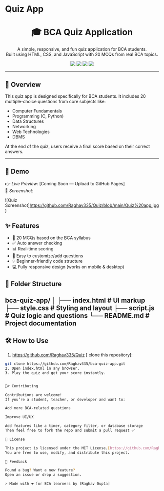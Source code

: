 # Quiz App
<h1 align="center">🎓 BCA Quiz Application</h1>

<p align="center">
  A simple, responsive, and fun quiz application for BCA students.<br/>
  Built using HTML, CSS, and JavaScript with 20 MCQs from real BCA topics.
</p>

<p align="center">
  <img src="https://img.shields.io/badge/HTML-5-orange?logo=html5" />
  <img src="https://img.shields.io/badge/CSS-3-blue?logo=css3" />
  <img src="https://img.shields.io/badge/JavaScript-ES6-yellow?logo=javascript" />
  <img src="https://img.shields.io/badge/License-MIT-green" />
</p>

---

## 🧠 Overview

This quiz app is designed specifically for BCA students. It includes 20 multiple-choice questions from core subjects like:

- Computer Fundamentals
- Programming (C, Python)
- Data Structures
- Networking
- Web Technologies
- DBMS

At the end of the quiz, users receive a final score based on their correct answers.

---

## 🚀 Demo

👉 *Live Preview:* [Coming Soon — Upload to GitHub Pages]  
📸 *Screenshot:*

![Quiz Screenshot]https://github.com/Raghav335/Quiz/blob/main/Quiz%20app.jpg)


## ✨ Features

- 🎯 20 MCQs based on the BCA syllabus
- ✅ Auto answer checking
- 📊 Real-time scoring
- 🧩 Easy to customize/add questions
- 💡 Beginner-friendly code structure
- 💻 Fully responsive design (works on mobile & desktop)


## 📁 Folder Structure
bca-quiz-app/ │ ├── index.html         # UI markup ├── style.css          # Styling and layout ├── script.js          # Quiz logic and questions └── README.md          # Project documentation
---

## 🛠 How to Use

1.  https://github.com/Raghav335/Quiz [ clone this repository]:
   ```bash
   git clone https://github.com/Raghav335/bca-quiz-app.git
2. Open index.html in any browser.
3. Play the quiz and get your score instantly.


🙋‍♂ Contributing

Contributions are welcome!
If you’re a student, teacher, or developer and want to:

Add more BCA-related questions

Improve UI/UX

Add features like a timer, category filter, or database storage
Then feel free to fork the repo and submit a pull request ✅

📜 License

This project is licensed under the MIT License.[https://github.com/Raghav335/Quiz/blob/main/LICENSE]
You are free to use, modify, and distribute this project.

💬 Feedback

Found a bug? Want a new feature?
Open an issue or drop a suggestion.

> Made with ❤ for BCA learners by [Raghav Gupta]

